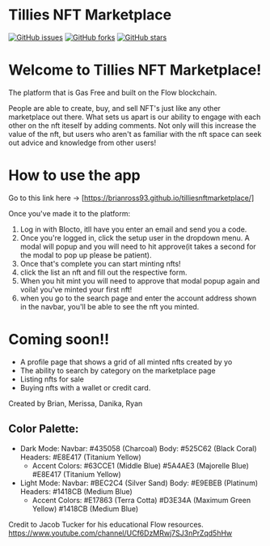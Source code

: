 # Tillies NFT Marketplace

<a href="https://github.com/brianross93/tilliesnftmarketplace/issues"><img alt="GitHub issues" src="https://img.shields.io/github/issues/brianross93/tilliesnftmarketplace?style=plastic"></a>
<a href="https://github.com/brianross93/tilliesnftmarketplace/network"><img alt="GitHub forks" src="https://img.shields.io/github/forks/brianross93/tilliesnftmarketplace?style=plastic"></a>
<a href="https://github.com/brianross93/tilliesnftmarketplace/stargazers"><img alt="GitHub stars" src="https://img.shields.io/github/stars/brianross93/tilliesnftmarketplace?style=plastic"></a>

# Welcome to Tillies NFT Marketplace!

The platform that is Gas Free and built on the Flow blockchain. 

People are able to create, buy, and sell NFT's just like any other marketplace out there. What sets us apart is our 
ability to engage with each other on the nft iteself by adding comments. Not only will this increase the value of the nft, 
but users who aren't as familiar with the nft space can seek out advice and knowledge from other users!

# How to use the app

Go to this link here -> [https://brianross93.github.io/tilliesnftmarketplace/]

Once you've made it to the platform:
1. Log in with Blocto, itll have you enter an email and send you a code.
2. Once you're logged in, click the setup user in the dropdown menu. A modal will popup and you will need to hit approve(it takes a second for the modal to pop up please be patient).
3. Once that's complete you can start minting nfts!
4. click the list an nft and fill out the respective form.
5. When you hit mint you will need to approve that modal popup again and voila! you've minted your first nft!
6. when you go to the search page and enter the account address shown in the navbar, you'll be able to see the nft you minted.

# Coming soon!! 

- A profile page that shows a grid of all minted nfts created by yo
- The ability to search by category on the marketplace page
- Listing nfts for sale
- Buying nfts with a wallet or credit card.

Created by Brian, Merissa, Danika, Ryan

## Color Palette: 
- Dark Mode: 
  Navbar: #435058 (Charcoal)
  Body: #525C62 (Black Coral)
  Headers: #E8E417 (Titanium Yellow)
    - Accent Colors: 
    #63CCE1 (Middle Blue)
    #5A4AE3 (Majorelle Blue)
    #E8E417 (Titanium Yellow)
- Light Mode: 
  Navbar: #BEC2C4 (Silver Sand)
  Body: #E9EBEB (Platinum)
  Headers: #1418CB (Medium Blue)
    - Accent Colors: 
    #E17863 (Terra Cotta)
    #D3E34A (Maximum Green Yellow)
    #1418CB (Medium Blue)

Credit to Jacob Tucker for his educational Flow resources. 
https://www.youtube.com/channel/UCf6DzMRwj7SJ3nPrZqd5hHw
